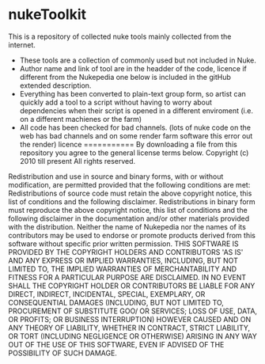 nukeToolkit
===========
This is a repository of collected nuke tools mainly collected from the internet.
- These tools are a collection of commonly used but not included in Nuke.
- Author name and link of tool are in the headder of the code, licence if different from the Nukepedia one below is included in the gitHub extended description.
- Everything has been converted to plain-text group form, so artist can quickly add a tool to a script without having to worry about dependencies when their script is opened in a different enviroment (i.e. on a different machienes or the farm) 
- All code has been checked for bad channels. (lots of nuke code on the web has bad channels and on some render farm software this error out the render)
licence
===========
By downloading a file from this repository you agree to the general license terms below.
Copyright (c) 2010 till present
All rights reserved.

Redistribution and use in source and binary forms, with or without modification, are permitted provided that the following conditions are met:
Redistributions of source code must retain the above copyright notice, this list of conditions and the following disclaimer.
Redistributions in binary form must reproduce the above copyright notice, this list of conditions and the following disclaimer in the documentation and/or other materials provided with the distribution.
Neither the name of Nukepedia nor the names of its contributors may be used to endorse or promote products derived from this software without specific prior written permission.
THIS SOFTWARE IS PROVIDED BY THE COPYRIGHT HOLDERS AND CONTRIBUTORS 'AS IS' AND ANY EXPRESS OR IMPLIED WARRANTIES, INCLUDING, BUT NOT LIMITED TO, THE IMPLIED WARRANTIES OF MERCHANTABILITY AND FITNESS FOR A PARTICULAR PURPOSE ARE DISCLAIMED. IN NO EVENT SHALL THE COPYRIGHT HOLDER OR CONTRIBUTORS BE LIABLE FOR ANY DIRECT, INDIRECT, INCIDENTAL, SPECIAL, EXEMPLARY, OR CONSEQUENTIAL DAMAGES (INCLUDING, BUT NOT LIMITED TO, PROCUREMENT OF SUBSTITUTE GOO/ OR SERVICES; LOSS OF USE, DATA, OR PROFITS; OR BUSINESS INTERRUPTION) HOWEVER CAUSED AND ON ANY THEORY OF LIABILITY, WHETHER IN CONTRACT, STRICT LIABILITY, OR TORT (INCLUDING NEGLIGENCE OR OTHERWISE) ARISING IN ANY WAY OUT OF THE USE OF THIS SOFTWARE, EVEN IF ADVISED OF THE POSSIBILITY OF SUCH DAMAGE.
